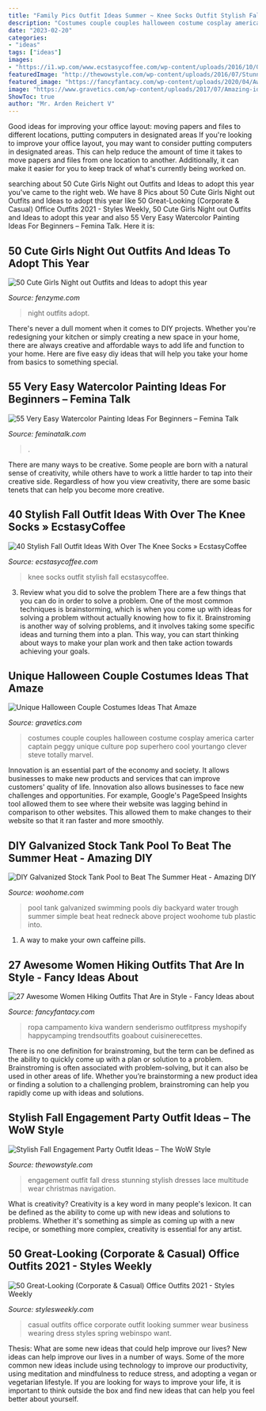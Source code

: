 ```yaml
---
title: "Family Pics Outfit Ideas Summer ~ Knee Socks Outfit Stylish Fall Ecstasycoffee"
description: "Costumes couple couples halloween costume cosplay america carter captain peggy unique culture pop superhero cool yourtango clever steve totally marvel"
date: "2023-02-20"
categories:
- "ideas"
tags: ["ideas"]
images:
- "https://i1.wp.com/www.ecstasycoffee.com/wp-content/uploads/2016/10/Over-The-Knee-Socks-17.jpg"
featuredImage: "http://thewowstyle.com/wp-content/uploads/2016/07/Stunning-dress.jpg"
featured_image: "https://fancyfantacy.com/wp-content/uploads/2020/04/Awesome-Women-Hiking-Outfits-That-Are-in-Style-25.jpg"
image: "https://www.gravetics.com/wp-content/uploads/2017/07/Amazing-ideas-from-pop-culture.jpg"
ShowToc: true
author: "Mr. Arden Reichert V"
---
```



Good ideas for improving your office layout: moving papers and files to different locations, putting computers in designated areas
If you're looking to improve your office layout, you may want to consider putting computers in designated areas. This can help reduce the amount of time it takes to move papers and files from one location to another. Additionally, it can make it easier for you to keep track of what's currently being worked on.

	

		
searching about 50 Cute Girls Night out Outfits and Ideas to adopt this year you've came to the right web. We have 8 Pics about 50 Cute Girls Night out Outfits and Ideas to adopt this year like 50 Great-Looking (Corporate &amp; Casual) Office Outfits 2021 - Styles Weekly, 50 Cute Girls Night out Outfits and Ideas to adopt this year and also 55 Very Easy Watercolor Painting Ideas For Beginners – Femina Talk. Here it is:
		
    
## 50 Cute Girls Night Out Outfits And Ideas To Adopt This Year

<img loading=lazy src="http://fenzyme.com/wp-content/uploads/2015/06/Cute-Girls-Night-out-Outfits-and-Ideas29.jpg" onerror="this.onerror=null;this.src='https://tse3.mm.bing.net/th?id=OIP.AmbbFOwYumlt02hjml7gGAHaLH&amp;pid=15.1';" alt="50 Cute Girls Night out Outfits and Ideas to adopt this year">

_Source: fenzyme.com_

>night outfits adopt. 

	

There's never a dull moment when it comes to DIY projects. Whether you're redesigning your kitchen or simply creating a new space in your home, there are always creative and affordable ways to add life and function to your home. Here are five easy diy ideas that will help you take your home from basics to something special.

    
## 55 Very Easy Watercolor Painting Ideas For Beginners – Femina Talk

<img loading=lazy src="https://www.feminatalk.com/wp-content/uploads/2018/08/Very-Easy-Watercolor-Painting-Ideas-for-beginners00002.jpg" onerror="this.onerror=null;this.src='https://tse4.mm.bing.net/th?id=OIP.ohjgvPs_VJfWpOy9Ot9rdAHaLH&amp;pid=15.1';" alt="55 Very Easy Watercolor Painting Ideas For Beginners – Femina Talk">

_Source: feminatalk.com_

>. 

	

There are many ways to be creative. Some people are born with a natural sense of creativity, while others have to work a little harder to tap into their creative side. Regardless of how you view creativity, there are some basic tenets that can help you become more creative.

    
## 40 Stylish Fall Outfit Ideas With Over The Knee Socks » EcstasyCoffee

<img loading=lazy src="https://i1.wp.com/www.ecstasycoffee.com/wp-content/uploads/2016/10/Over-The-Knee-Socks-17.jpg" onerror="this.onerror=null;this.src='https://tse4.mm.bing.net/th?id=OIP.xZx4_G0CWgqPmSlLT3mXlAHaLH&amp;pid=15.1';" alt="40 Stylish Fall Outfit Ideas With Over The Knee Socks » EcstasyCoffee">

_Source: ecstasycoffee.com_

>knee socks outfit stylish fall ecstasycoffee. 

	

3. Review what you did to solve the problem
There are a few things that you can do in order to solve a problem. One of the most common techniques is brainstorming, which is when you come up with ideas for solving a problem without actually knowing how to fix it. Brainstroming is another way of solving problems, and it involves taking some specific ideas and turning them into a plan. This way, you can start thinking about ways to make your plan work and then take action towards achieving your goals.

    
## Unique Halloween Couple Costumes Ideas That Amaze

<img loading=lazy src="https://www.gravetics.com/wp-content/uploads/2017/07/Amazing-ideas-from-pop-culture.jpg" onerror="this.onerror=null;this.src='https://tse3.mm.bing.net/th?id=OIP.epI5YBHAnTFlnEQrgD8eXwHaLL&amp;pid=15.1';" alt="Unique Halloween Couple Costumes Ideas That Amaze">

_Source: gravetics.com_

>costumes couple couples halloween costume cosplay america carter captain peggy unique culture pop superhero cool yourtango clever steve totally marvel. 

	

Innovation is an essential part of the economy and society. It allows businesses to make new products and services that can improve customers' quality of life. Innovation also allows businesses to face new challenges and opportunities. For example, Google's PageSpeed Insights tool allowed them to see where their website was lagging behind in comparison to other websites. This allowed them to make changes to their website so that it ran faster and more smoothly.

    
## DIY Galvanized Stock Tank Pool To Beat The Summer Heat - Amazing DIY

<img loading=lazy src="http://www.woohome.com/wp-content/uploads/2016/06/galvanized-stock-tank-pool-ideas-woohome-10.jpg" onerror="this.onerror=null;this.src='https://tse1.mm.bing.net/th?id=OIP.-Z3Fqoz01op8RRicAVlgSgHaQq&amp;pid=15.1';" alt="DIY Galvanized Stock Tank Pool to Beat The Summer Heat - Amazing DIY">

_Source: woohome.com_

>pool tank galvanized swimming pools diy backyard water trough summer simple beat heat redneck above project woohome tub plastic into. 

	

1. A way to make your own caffeine pills.

    
## 27 Awesome Women Hiking Outfits That Are In Style - Fancy Ideas About

<img loading=lazy src="https://fancyfantacy.com/wp-content/uploads/2020/04/Awesome-Women-Hiking-Outfits-That-Are-in-Style-25.jpg" onerror="this.onerror=null;this.src='https://tse2.mm.bing.net/th?id=OIP.3PiSjp0rJPOHsNxYVCjwwQHaLH&amp;pid=15.1';" alt="27 Awesome Women Hiking Outfits That Are in Style - Fancy Ideas about">

_Source: fancyfantacy.com_

>ropa campamento kiva wandern senderismo outfitpress myshopify happycamping trendsoutfits goabout cuisinerecettes. 

	

There is no one definition for brainstroming, but the term can be defined as the ability to quickly come up with a plan or solution to a problem. Brainstroming is often associated with problem-solving, but it can also be used in other areas of life. Whether you’re brainstorming a new product idea or finding a solution to a challenging problem, brainstroming can help you rapidly come up with ideas and solutions.

    
## Stylish Fall Engagement Party Outfit Ideas – The WoW Style

<img loading=lazy src="http://thewowstyle.com/wp-content/uploads/2016/07/Stunning-dress.jpg" onerror="this.onerror=null;this.src='https://tse2.mm.bing.net/th?id=OIP.k4B0V4Jq4p1sk87Zo9QmOgHaLH&amp;pid=15.1';" alt="Stylish Fall Engagement Party Outfit Ideas – The WoW Style">

_Source: thewowstyle.com_

>engagement outfit fall dress stunning stylish dresses lace multitude wear christmas navigation. 

	

What is creativity?
Creativity is a key word in many people's lexicon. It can be defined as the ability to come up with new ideas and solutions to problems. Whether it's something as simple as coming up with a new recipe, or something more complex, creativity is essential for any artist.

    
## 50 Great-Looking (Corporate &amp; Casual) Office Outfits 2021 - Styles Weekly

<img loading=lazy src="https://stylesweekly.com/wp-content/uploads/2018/01/50-great-looking-corporate-and-casual-work-outfits-for-women-17.jpg" onerror="this.onerror=null;this.src='https://tse2.mm.bing.net/th?id=OIP.ckovcQpqmKV2fdjxUAvVhQAAAA&amp;pid=15.1';" alt="50 Great-Looking (Corporate &amp; Casual) Office Outfits 2021 - Styles Weekly">

_Source: stylesweekly.com_

>casual outfits office corporate outfit looking summer wear business wearing dress styles spring webinspo want. 

	

Thesis: What are some new ideas that could help improve our lives?
New ideas can help improve our lives in a number of ways. Some of the more common new ideas include using technology to improve our productivity, using meditation and mindfulness to reduce stress, and adopting a vegan or vegetarian lifestyle. If you are looking for ways to improve your life, it is important to think outside the box and find new ideas that can help you feel better about yourself.

